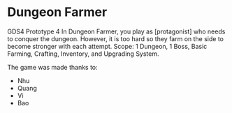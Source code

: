 # Dungeon Farmer

GDS4 Prototype 4
In Dungeon Farmer, you play as [protagonist] who needs to conquer the dungeon. However, it is too hard so they farm on the side to become stronger with each attempt.
Scope:
1 Dungeon, 1 Boss, Basic Farming, Crafting, Inventory, and Upgrading System.

The game was made thanks to:
- Nhu
- Quang
- Vi
- Bao
